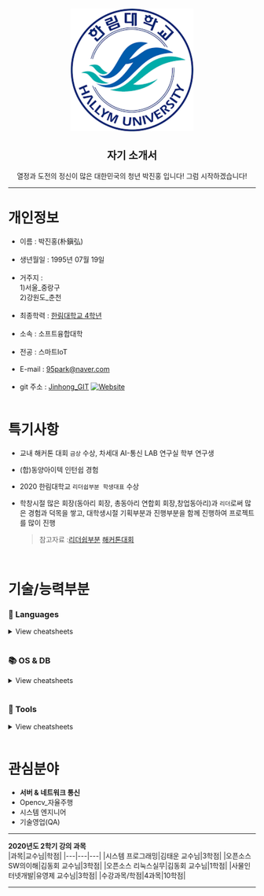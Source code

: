  
<p align="center"><img src="/hallym.png" width="250" height="250"></p>  
  <h2 align="center">자기 소개서</h2>
    <p align="center">열정과 도전의 정신이 많은 대한민국의 청년 박진홍 입니다! 그럼 시작하겠습니다!</p>  

---    
  
  
# 개인정보  
* 이름        : 박진홍(朴鎭弘)<br><br>
* 생년월일    : 1995년 07월 19일<br><br>
* 거주지      :  
  1)서울_중랑구    
  2)강원도_춘천<br><br>
* 최종학력        : [한림대학교 4학년][hallym]<br><br>
* 소속 : 소프트융합대학<br><br>    
* 전공 : 스마트IoT<br><br>  
* E-mail : 95park@naver.com<br><br> 
* git 주소 : [Jinhong_GIT][github] [![Website](https://img.shields.io/website?color=blue&down_message=Go&label=Github&style=plastic&up_color=blue&url=https%3A%2F%2Fhttps%3A%2F%2Fgithub.com%2FHallymhongE%2FResume%2Fblob%2Fmaster%2FREADME.md)](https://github.com/HallymhongE/Resume)<br><br>


# 특기사항
* 교내 해커톤 대회 `금상` 수상, 차세대 AI-통신 LAB 연구실 학부 연구생  

* (합)동양아이텍 인턴쉽 경험  

* 2020 한림대학교 `리더쉽부분 학생대표` 수상  

* 학창시절 많은 회장(동아리 회장, 총동아리 연합회 회장,창업동아리)과 `리더`로써 많은 경험과 덕목을 쌓고, 대학생시절 기획부분과 진행부분을 함께 진행하여 프로젝트를 많이 진행  
    >참고자료 :[리더쉽부분][hallym_1] [해커톤대회][hallym_2]

<br>

# 기술/능력부분

### 📃 Languages

<details>
<summary>View cheatsheets</summary>

<br>

 - C <br><br>
 - C++ <br><br>
 - Python <br><br>
 - Java <br><br>
 
 </details>

<br>

 ### 📚 OS & DB
<details>
<summary>View cheatsheets</summary>
<br>

 - window <br><br>
 - Linux <br><br>
 - Audiono <br><br>
 - RasberryPi <br><br>
 - SQL<br><br>
 </details>

<br>

### 🔧 Tools
<details>
<summary>View cheatsheets</summary>
<br>
 
 - TCP/IP 프로토콜<br><br>
 - git<br><br>
 - HTML/CSS<br><br>
 - VIM<br><br>
 - Ubuntu,Centos<br><br>
 </details>

<br>

# 관심분야
* **서버 & 네트워크 통신**
* Opencv_자율주행
* 시스템 엔지니어
* 기술영업(QA)


---  

**2020년도 2학기 강의 과목**  
|과목|교수님|학점|
|---|---|---|
|시스템 프로그래밍|김태운 교수님|3학점|
|오픈소스 SW의이해|김동회 교수님|3학점|
|오픈소스 리눅스실무|김동회 교수님|1학점|
|사물인터넷개발|유영제 교수님|3학점|
|수강과목/학점|4과목|10학점|

---  


[hallym]:http://hallym.ac.kr
[github]:http://github.com/HallymhongE
[hallym_1]:http://blog.naver.com/PostView.nhn?blogId=hallymde1330&logNo=221727885654&categoryNo=62&parentCategoryNo=62&from=thumbnailList
[hallym_2]:https://fb.watch/1x1BlZr3L9/
